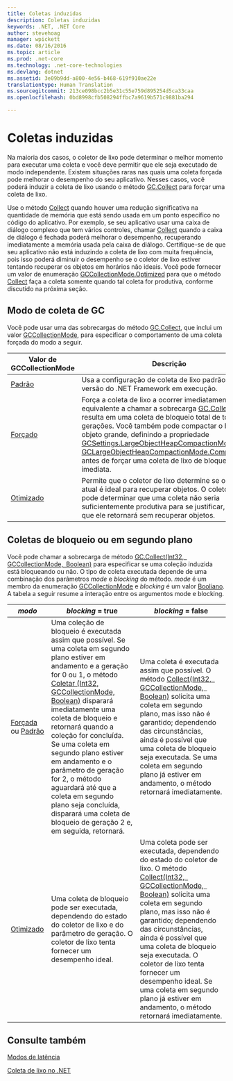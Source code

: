 ```yaml
---
title: Coletas induzidas
description: Coletas induzidas
keywords: .NET, .NET Core
author: stevehoag
manager: wpickett
ms.date: 08/16/2016
ms.topic: article
ms.prod: .net-core
ms.technology: .net-core-technologies
ms.devlang: dotnet
ms.assetid: 3e09b9dd-a800-4e56-b468-619f910ae22e
translationtype: Human Translation
ms.sourcegitcommit: 213ce098bcc2b5e31c55e759d895254d5ca33caa
ms.openlocfilehash: 0bd8998cfb508294ffbc7a9619b571c9881ba294

---
```


# <a name="induced-collections"></a>Coletas induzidas

Na maioria dos casos, o coletor de lixo pode determinar o melhor momento para executar uma coleta e você deve permitir que ele seja executado de modo independente. Existem situações raras nas quais uma coleta forçada pode melhorar o desempenho do seu aplicativo. Nesses casos, você poderá induzir a coleta de lixo usando o método [GC.Collect](xref:System.GC.Collect) para forçar uma coleta de lixo. 

Use o método [Collect](xref:System.GC.Collect) quando houver uma redução significativa na quantidade de memória que está sendo usada em um ponto específico no código do aplicativo. Por exemplo, se seu aplicativo usar uma caixa de diálogo complexo que tem vários controles, chamar [Collect](xref:System.GC.Collect) quando a caixa de diálogo é fechada poderá melhorar o desempenho, recuperando imediatamente a memória usada pela caixa de diálogo. Certifique-se de que seu aplicativo não está induzindo a coleta de lixo com muita frequência, pois isso poderá diminuir o desempenho se o coletor de lixo estiver tentando recuperar os objetos em horários não ideais. Você pode fornecer um valor de enumeração [GCCollectionMode.Optimized](xref:System.GCCollectionMode.Optimized) para que o método [Collect](xref:System.GC.Collect) faça a coleta somente quando tal coleta for produtiva, conforme discutido na próxima seção.

## <a name="gc-collection-mode"></a>Modo de coleta de GC

Você pode usar uma das sobrecargas do método [GC.Collect](xref:System.GC.Collect), que inclui um valor [GCCollectionMode](xref:System.GCCollectionMode), para especificar o comportamento de uma coleta forçada do modo a seguir.

Valor de GCCollectionMode | Descrição
---------------------- | ----------- 
[Padrão](xref:System.GCCollectionMode.Default) | Usa a configuração de coleta de lixo padrão para a versão do .NET Framework em execução.
[Forçado](xref:System.GCCollectionMode.Forced) | Força a coleta de lixo a ocorrer imediatamente. Isso é equivalente a chamar a sobrecarga [GC.Collect()](xref:System.GC.Collect). Isso resulta em uma coleta de bloqueio total de todas as gerações. Você também pode compactar o heap de objeto grande, definindo a propriedade [GCSettings.LargeObjectHeapCompactionMode](xref:System.Runtime.GCSettings.LargeObjectHeapCompactionMode) como [GCLargeObjectHeapCompactionMode.CompactOnce](xref:System.Runtime.GCLargeObjectHeapCompactionMode.CompactOnce) antes de forçar uma coleta de lixo de bloqueio total imediata. 
[Otimizado](xref:System.GCCollectionMode.Optimized) | Permite que o coletor de lixo determine se o horário atual é ideal para recuperar objetos. O coletor de lixo pode determinar que uma coleta não seria suficientemente produtiva para se justificar, caso em que ele retornará sem recuperar objetos.
 
## <a name="background-or-blocking-collections"></a>Coletas de bloqueio ou em segundo plano

Você pode chamar a sobrecarga de método [GC.Collect(Int32, GCCollectionMode, Boolean)](xref:System.GC.Collect(System.Int32,System.GCCollectionMode,System.Boolean)) para especificar se uma coleção induzida está bloqueando ou não. O tipo de coleta executada depende de uma combinação dos parâmetros *mode* e *blocking* do método. *mode* é um membro da enumeração [GCCollectionMode](xref:System.GCCollectionMode) e *blocking* é um valor [Booliano](xref:System.Boolean). A tabela a seguir resume a interação entre os argumentos mode e blocking. 

*modo* | *blocking* = true | *blocking* = false
------ | ----------------- | ------------------
[Forçada](xref:System.GCCollectionMode.Forced) ou [Padrão](xref:System.GCCollectionMode.Default) | Uma coleção de bloqueio é executada assim que possível. Se uma coleta em segundo plano estiver em andamento e a geração for 0 ou 1, o método [Coletar (Int32, GCCollectionMode, Boolean)](xref:System.GC.Collect(System.Int32,System.GCCollectionMode,System.Boolean)) disparará imediatamente uma coleta de bloqueio e retornará quando a coleção for concluída. Se uma coleta em segundo plano estiver em andamento e o parâmetro de geração for 2, o método aguardará até que a coleta em segundo plano seja concluída, disparará uma coleta de bloqueio de geração 2 e, em seguida, retornará. | Uma coleta é executada assim que possível. O método [Collect(Int32, GCCollectionMode, Boolean)](xref:System.GC.Collect(System.Int32,System.GCCollectionMode,System.Boolean)) solicita uma coleta em segundo plano, mas isso não é garantido; dependendo das circunstâncias, ainda é possível que uma coleta de bloqueio seja executada. Se uma coleta em segundo plano já estiver em andamento, o método retornará imediatamente. 
[Otimizado](xref:System.GCCollectionMode.Optimized) | Uma coleta de bloqueio pode ser executada, dependendo do estado do coletor de lixo e do parâmetro de geração. O coletor de lixo tenta fornecer um desempenho ideal. | Uma coleta pode ser executada, dependendo do estado do coletor de lixo. O método [Collect(Int32, GCCollectionMode, Boolean)](xref:System.GC.Collect(System.Int32,System.GCCollectionMode,System.Boolean)) solicita uma coleta em segundo plano, mas isso não é garantido; dependendo das circunstâncias, ainda é possível que uma coleta de bloqueio seja executada. O coletor de lixo tenta fornecer um desempenho ideal. Se uma coleta em segundo plano já estiver em andamento, o método retornará imediatamente. 
 
## <a name="see-also"></a>Consulte também

[Modos de latência](latency.md)

[Coleta de lixo no .NET](index.md)



<!--HONumber=Nov16_HO3-->


